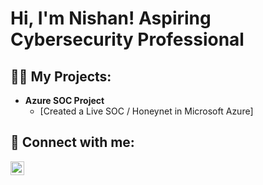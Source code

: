 <h1>Hi, I'm Nishan! Aspiring Cybersecurity Professional</a></h1>

<h2>👨‍💻 My Projects:</h2>

- <b>Azure SOC Project</b>
  - [Created a Live SOC / Honeynet in Microsoft Azure]


<h2> 🤳 Connect with me:</h2>


[<img align="left" alt="NishanRajmulik | LinkedIn" width="22px" src="https://cdn.jsdelivr.net/npm/simple-icons@v3/icons/linkedin.svg" />][linkedin]


[linkedin]: https://www.linkedin.com/in/nishan-r-590586200


<!--
**nishanrajmulik/nishanrajmulik1** is a ✨ _special_ ✨ repository because its `README.md` (this file) appears on your GitHub profile.

Here are some ideas to get you started:

- 🔭 I’m currently working on ...
- 🌱 I’m currently learning ...
- 👯 I’m looking to collaborate on ...
- 🤔 I’m looking for help with ...
- 💬 Ask me about ...
- 📫 How to reach me: ...
- 😄 Pronouns: ...
- ⚡ Fun fact: ...
-->
